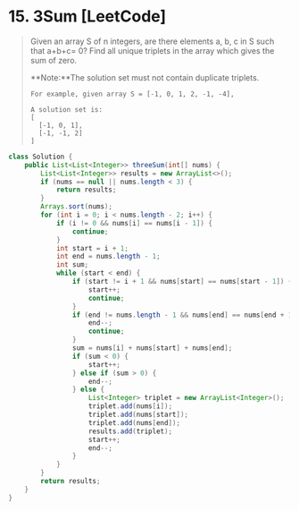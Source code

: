 # 15. 3Sum \[LeetCode\]

> Given an array S of n integers, are there elements a, b, c in S such that a+b+c= 0? Find all unique triplets in the array which gives the sum of zero.
>
> **Note:**The solution set must not contain duplicate triplets.
>
> ```
> For example, given array S = [-1, 0, 1, 2, -1, -4],
>
> A solution set is:
> [
>   [-1, 0, 1],
>   [-1, -1, 2]
> ]
> ```

```java
class Solution {
    public List<List<Integer>> threeSum(int[] nums) {
        List<List<Integer>> results = new ArrayList<>();
        if (nums == null || nums.length < 3) {
            return results;
        }
        Arrays.sort(nums);
        for (int i = 0; i < nums.length - 2; i++) {
            if (i != 0 && nums[i] == nums[i - 1]) {
                continue;
            }
            int start = i + 1;
            int end = nums.length - 1;
            int sum;
            while (start < end) {
                if (start != i + 1 && nums[start] == nums[start - 1]) {
                    start++;
                    continue;
                }
                if (end != nums.length - 1 && nums[end] == nums[end + 1]) {
                    end--;
                    continue;
                }
                sum = nums[i] + nums[start] + nums[end];
                if (sum < 0) {
                    start++;
                } else if (sum > 0) {
                    end--;
                } else {
                    List<Integer> triplet = new ArrayList<Integer>();
                    triplet.add(nums[i]);
                    triplet.add(nums[start]);
                    triplet.add(nums[end]);
                    results.add(triplet);
                    start++;
                    end--;
                }
            }
        }
        return results;
    }
}
```



